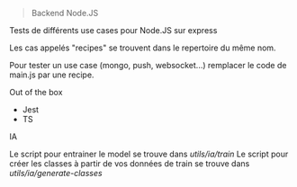 > Backend Node.JS

Tests de différents use cases pour Node.JS sur express

Les cas appelés "recipes" se trouvent dans le repertoire du même nom.

Pour tester un use case (mongo, push, websocket...) remplacer le code de main.js par une recipe.

Out of the box

- Jest
- TS

IA

Le script pour entrainer le model se trouve dans *utils/ia/train*
Le script pour créer les classes à partir de vos données de train se trouve dans *utils/ia/generate-classes*
